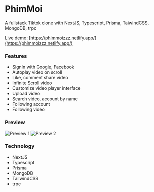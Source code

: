 # PhimMoi

A fullstack Tiktok clone with NextJS, Typescript, Prisma, TaiwindCSS, MongoDB, trpc

Live demo: [https://phimmoizzz.netlify.app/](https://phimmoizzz.netlify.app/)

### Features

- SignIn with Google, Facebook
- Autoplay video on scroll
- Like, comment share video
- Infinite Scroll video
- Customize video player interface
- Upload video
- Search video, account by name
- Following account
- Following video

### Preview

![Preview 1](https://res.cloudinary.com/annnn/image/upload/v1670686322/home_page_tiktok_clone_n1zfs4.png)
![Preview 2](https://res.cloudinary.com/annnn/image/upload/v1670686325/video_page_tiktok_clone_fzplvl.png)

### Technology

- NextJS
- Typescript
- Prisma
- MongoDB
- TailwindCSS
- trpc
